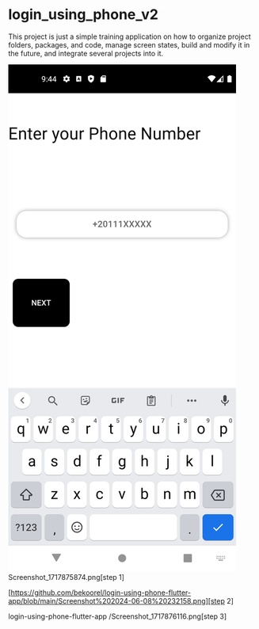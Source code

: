 # login_using_phone_v2

This project is just a simple training application on how to organize project folders, packages, and code, manage screen states, build and modify it in the future, and integrate several projects into it.

<img src="Screenshot_1717875874.png" />
Screenshot_1717875874.png[step 1]

[https://github.com/bekoorel/login-using-phone-flutter-app/blob/main/Screenshot%202024-06-08%20232158.png][step 2]

login-using-phone-flutter-app
/Screenshot_1717876116.png[step 3]
